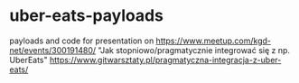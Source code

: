 # uber-eats-payloads

payloads and code for presentation on https://www.meetup.com/kgd-net/events/300191480/ "Jak stopniowo/pragmatycznie integrować się z np. UberEats"
https://www.gitwarsztaty.pl/pragmatyczna-integracja-z-uber-eats/
